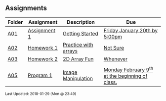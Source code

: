 ## Assignments
| Folder | Assignment | Description | Due|
 | ------------|------------|------------|------------|
 | [A01](https://github.com/rugbyprof/1063-Data-Structures/tree/master/Assignments/A05) | [ Assignment 1 ](https://github.com/rugbyprof/1063-Data-Structures/tree/master/Assignments/A05) | [ Getting Started](https://github.com/rugbyprof/1063-Data-Structures/tree/master/Assignments/A05) | [Friday January 20th by 5:00pm](https://github.com/rugbyprof/1063-Data-Structures/tree/master/Assignments/A05) |
 | [A02](https://github.com/rugbyprof/1063-Data-Structures/tree/master/Assignments/A05) | [ Homework 1 ](https://github.com/rugbyprof/1063-Data-Structures/tree/master/Assignments/A05) | [ Practice with arrays](https://github.com/rugbyprof/1063-Data-Structures/tree/master/Assignments/A05) | [Not Sure](https://github.com/rugbyprof/1063-Data-Structures/tree/master/Assignments/A05) |
 | [A03](https://github.com/rugbyprof/1063-Data-Structures/tree/master/Assignments/A05) | [ Homework 2 ](https://github.com/rugbyprof/1063-Data-Structures/tree/master/Assignments/A05) | [ 2D Array Fun](https://github.com/rugbyprof/1063-Data-Structures/tree/master/Assignments/A05) | [Whenever](https://github.com/rugbyprof/1063-Data-Structures/tree/master/Assignments/A05) |
 |  |
 | [A05](https://github.com/rugbyprof/1063-Data-Structures/tree/master/Assignments/A05) | [ Program 1 ](https://github.com/rugbyprof/1063-Data-Structures/tree/master/Assignments/A05) | [ Image Manipulation](https://github.com/rugbyprof/1063-Data-Structures/tree/master/Assignments/A05) | [Monday February 9<sup>th</sup> at the beginning of class.](https://github.com/rugbyprof/1063-Data-Structures/tree/master/Assignments/A05) |

<sup>Last Updated: 2018-01-29 (Mon @ 23:49)</sup>